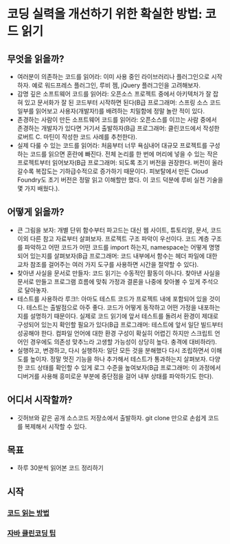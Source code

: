 # 코딩 실력을 개선하기 위한 확실한 방법: 코드 읽기

## 무엇을 읽을까?
- 여러분이 의존하는 코드를 읽어라: 이미 사용 중인 라이브러리나 플러그인으로 시작하자. 예로 워드프레스 플러그인, 루비 젬, jQuery 플러그인을 고려해보자.
- 감명 깊은 소프트웨어 코드를 읽어라: 오픈소스 프로젝트 중에서 아키텍처가 잘 잡혀 있고 문서화가 잘 된 코드부터 시작하면 된다(B급 프로그래머: 스프링 소스 코드 일부를 읽어보고 사용자(개발자!)를 배려하는 치밀함에 정말 놀란 적이 있다.
- 존경하는 사람이 만든 소프트웨어 코드를 읽어라: 오픈소스를 이끄는 사람 중에서 존경하는 개발자가 있다면 거기서 출발하자(B급 프로그래머: 클린코드에서 작성한 로버트 C. 마틴이 작성한 코드 사례를 추천한다).
- 실제 다룰 수 있는 코드를 읽어라: 처음부터 너무 욕심내어 대규모 프로젝트를 구성하는 코드를 읽으면 혼란에 빠진다. 전체 논리를 한 번에 머리에 넣을 수 있는 작은 프로젝트부터 읽어보자(B급 프로그래머: 되도록 초기 버전을 권장한다. 버전이 올라갈수록 복잡도는 기하급수적으로 증가하기 때문이다. 피보탈에서 만든 Cloud Foundry도 초기 버전은 정말 읽고 이해할만 했다. 이 코드 덕분에 루비 실전 기술을 몇 가지 배웠다.).
## 어떻게 읽을까?
- 큰 그림을 보자: 개별 단위 함수부터 파고드는 대신 웹 사이트, 튜토리얼, 문서, 코드 이외 다른 참고 자료부터 살펴보자. 프로젝트 구조 파악이 우선이다. 코드 계층 구조를 파악하고 어떤 코드가 어떤 코드를 import 하는지, namespace는 어떻게 명명되어 있는지를 살펴보자(B급 프로그래머: 코드 내부에서 함수는 헤더 파일에 대한 교차 참조를 걸어주는 여러 가지 도구를 사용하면 시간을 절약할 수 있다).
- 찾아낸 사실을 문서로 만들자: 코드 읽기는 수동적인 활동이 아니다. 찾아낸 사실을 문서로 만들고 프로그램 흐름에 맞춰 가정과 결론을 나중에 찾아볼 수 있게 주석으로 달아놓자.
- 테스트를 사용하라 루크!: 아마도 테스트 코드가 프로젝트 내에 포함되어 있을 것이다. 테스트는 출발점으로 아주 좋다. 코드가 어떻게 동작하고 어떤 가정을 내포하는지를 설명하기 때문이다. 실제로 코드 읽기에 앞서 테스트를 돌려서 환경이 제대로 구성되어 있는지 확인할 필요가 있다(B급 프로그래머: 테스트에 앞서 일단 빌드부터 성공해야 한다. 컴파일 언어에 대한 환경 구성이 확실히 어렵긴 하지만 스크립트 언어인 경우에도 의존성 맞추느라 고생할 가능성이 상당히 높다. 충격에 대비하라!).
- 실행하고, 변경하고, 다시 실행하자: 일단 모든 것을 분해했다 다시 조립하면서 이해도를 높이자. 정말 멋진 기능을 하나 추가해서 테스트가 통과하는지 살펴보자. 다양한 코드 상태를 확인할 수 있게 로그 수준을 높여보자(B급 프로그래머: 이 과정에서 디버거를 사용해 흥미로운 부분에 중단점을 걸어 내부 상태를 파악하기도 한다).
## 어디서 시작할까? 
- 깃허브와 같은 공개 소스코드 저장소에서 출발하자. git clone 만으로 손쉽게 코드를 복제해서 시작할 수 있다.


## 목표
- 하루 30분씩 읽어본 코드 정리하기


## 시작
### [코드 읽는 방법](https://github.com/jihodaddy/code_reading/blob/c0cad3c6e2c888167a614d48d4bd993c871ec351/code_reading/code_reading.md)
### [자바 클린코딩 팁](https://github.com/jihodaddy/code_reading/blob/9363c44d957f02e1ee4f12dfbdc269dae66b30de/code_reading/java_clean_coding.md)
